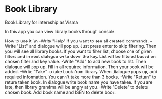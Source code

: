 # Book Library
Book Library for internship as Visma

In this app you can view library books through console.

How to use it: \n
-Write "Help" if you want to see all created commands.
-Write "List" and dialogue will pop up. Just press enter to skip filtering. Then you will see all library books.
If you want to filter list, choose one of given filters and in next dialogue write down the key. List will be filtered based on 
chosen filter and key value.
-Write "Add" to add new book to list. Then dialogue will pop up. Fill in all required information. Then your book will be added.
-Write "Take" to take book from library. When dialogue pops up, add required information. You cann't take more than 3 books.
-Write "Return" to return taken book. In dialogue write book name you have taken. If you are late, then library grandma will be angry at you.
-Write "Delete" to delete chosen book. Add book name and ISBN to delete book.
